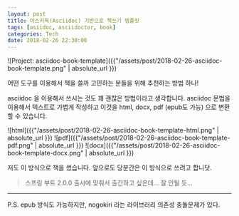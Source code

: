 ```yaml
---
layout: post
title: 아스키독(Asciidoc) 기반으로 책쓰기 템플릿
tags: [asiidoc, asciidoctor, book]
categories: Tech
date: 2018-02-26 22:30:00
---
```

[](https://github.com/ihoneymon/asciidoc-book-template)

![Project: asciidoc-book-template]({{"/assets/post/2018-02-26-asciidoc-book-template.png" | absolute_url }})

어떤 도구를 이용해서 책을 쓸까 고민하는 분들을 위해 추천하는 방법 하나!

asciidoc 을 이용해서 쓰시는 것도 꽤 괜찮은 방법이라고 생각합니다.
asciidoc 문법을 이용해서 텍스트로 가볍게 작성하고
이것을 html, docx, pdf (epub도 가능) 으로 변환할 수 있습니다.

![html]({{"/assets/post/2018-02-26-asciidoc-book-template-html.png" | absolute_url }})
![pdf]({{"/assets/post/2018-02-26-asciidoc-book-template-pdf.png" | absolute_url }})
![docx]({{"/assets/post/2018-02-26-asciidoc-book-template-docx.png" | absolute_url }})

저도 이 방식으로 책을 썼습니다. 앞으로도 당분간은 이 방식으로 쓰려고 합니닷.

> 스프링 부트 2.0.0 출시에 맞춰서 출간하고 싶은데... 잘 안될 듯...

****
P.S. epub 방식도 가능하지만, nogokiri 라는 라이브러리 의존성 충돌문제가 있다.
